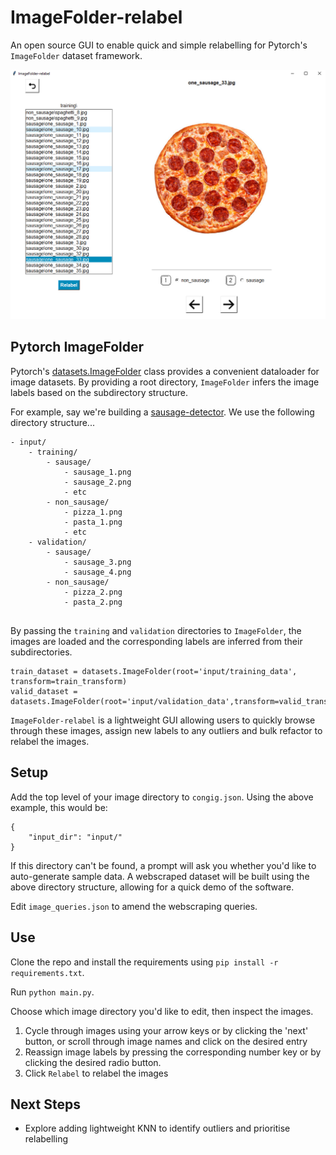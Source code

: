 # ImageFolder-relabel

An open source GUI to enable quick and simple relabelling for Pytorch's `ImageFolder` dataset framework. 

![Demo](docs/imagefolder-relabel_demo.png)

## Pytorch ImageFolder

Pytorch's [datasets.ImageFolder](https://pytorch.org/vision/main/generated/torchvision.datasets.ImageFolder.html) class 
provides a convenient dataloader for image datasets. 
By providing a root directory, `ImageFolder` infers the image labels based on the subdirectory structure. 

For example, say we're building a [sausage-detector](https://github.com/JordanJWSmith/sausage-classifier). 
We use the following directory structure...

```
- input/
    - training/
        - sausage/
            - sausage_1.png
            - sausage_2.png
            - etc
        - non_sausage/
            - pizza_1.png
            - pasta_1.png
            - etc
    - validation/
        - sausage/
            - sausage_3.png
            - sausage_4.png
        - non_sausage/
            - pizza_2.png
            - pasta_2.png
            
```

By passing the `training` and `validation` directories to `ImageFolder`, the images are loaded and
the corresponding labels are inferred from their subdirectories.

```
train_dataset = datasets.ImageFolder(root='input/training_data', transform=train_transform)
valid_dataset = datasets.ImageFolder(root='input/validation_data',transform=valid_transform)
```

`ImageFolder-relabel` is a lightweight GUI allowing users to quickly browse through these images, 
assign new labels to any outliers and bulk refactor to relabel the images. 

## Setup
Add the top level of your image directory to `congig.json`. Using the above example, this would be:
```
{
    "input_dir": "input/"
}
```

If this directory can't be found, a prompt will ask you whether you'd like to auto-generate sample data. 
A webscraped dataset will be built using the above directory structure, allowing for a quick demo of the software. 

Edit `image_queries.json` to amend the webscraping queries. 

## Use

Clone the repo and install the requirements using `pip install -r requirements.txt`.

Run `python main.py`. 

Choose which image directory you'd like to edit, then inspect the images. 
1. Cycle through images using your arrow keys or by clicking the 'next' button, or scroll through image names and click on the 
desired entry
2. Reassign image labels by pressing the corresponding number key or by clicking the desired radio button. 
3. Click `Relabel` to relabel the images


## Next Steps
- Explore adding lightweight KNN to identify outliers and prioritise relabelling